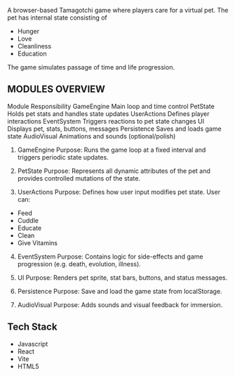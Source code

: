 
A browser-based Tamagotchi game where players care for a virtual pet. 
The pet has internal state consisting of
- Hunger 
- Love
- Cleanliness
- Education

The game simulates passage of time and life progression.


## MODULES OVERVIEW
Module	Responsibility
GameEngine	Main loop and time control
PetState	Holds pet stats and handles state updates
UserActions	Defines player interactions
EventSystem	Triggers reactions to pet state changes
UI	Displays pet, stats, buttons, messages
Persistence	Saves and loads game state
AudioVisual	Animations and sounds (optional/polish)

1. GameEngine
Purpose: Runs the game loop at a fixed interval and triggers periodic state updates.

2. PetState
Purpose: Represents all dynamic attributes of the pet and provides controlled mutations of the state.

3. UserActions
Purpose: Defines how user input modifies pet state. User can:
- Feed
- Cuddle
- Educate
- Clean
- Give Vitamins

4. EventSystem
Purpose: Contains logic for side-effects and game progression (e.g. death, evolution, illness).

5. UI
Purpose: Renders pet sprite, stat bars, buttons, and status messages.

6. Persistence
Purpose: Save and load the game state from localStorage.

7. AudioVisual 
Purpose: Adds sounds and visual feedback for immersion.

## Tech Stack
- Javascript
- React
- Vite
- HTML5